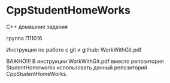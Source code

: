 # CppStudentHomeWorks

C++ домашние задания

группа П11016

Инструкция по работе с git и github: WorkWithGit.pdf

ВАЖНО!!!
В инструкции WorkWithGit.pdf вместо репозитория StudentHomeworks использовать данный репозиторий CppStudentHomeWorks.
